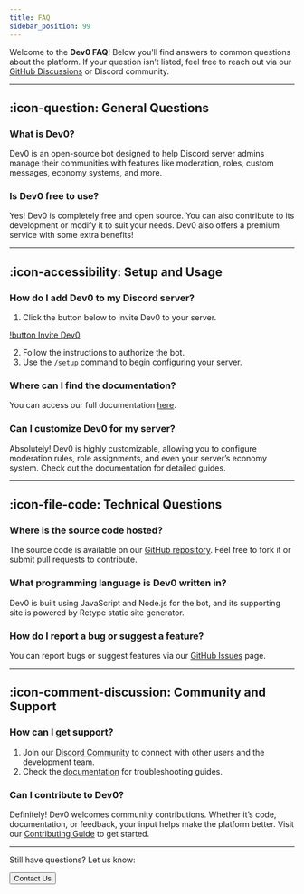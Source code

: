 ```yaml
---
title: FAQ
sidebar_position: 99
---
```


Welcome to the **Dev0 FAQ**! Below you'll find answers to common questions about the platform. If your question isn’t listed, feel free to reach out via our [GitHub Discussions](https://github.com/orgs/Dev0-bot/discussions) or Discord community.

---

## :icon-question: General Questions

### What is Dev0?
Dev0 is an open-source bot designed to help Discord server admins manage their communities with features like moderation, roles, custom messages, economy systems, and more.

### Is Dev0 free to use?
Yes! Dev0 is completely free and open source. You can also contribute to its development or modify it to suit your needs. Dev0 also offers a premium service with some extra benefits!

---

## :icon-accessibility: Setup and Usage

### How do I add Dev0 to my Discord server?
1. Click the button below to invite Dev0 to your server.

[!button Invite Dev0](https://dev0.devvyy.xyz/invite)

2. Follow the instructions to authorize the bot.
3. Use the `/setup` command to begin configuring your server.

### Where can I find the documentation?
You can access our full documentation [here](https://dev0.devvyy.xyz).

### Can I customize Dev0 for my server?
Absolutely! Dev0 is highly customizable, allowing you to configure moderation rules, role assignments, and even your server’s economy system. Check out the documentation for detailed guides.

---

## :icon-file-code: Technical Questions

### Where is the source code hosted?
The source code is available on our [GitHub repository](https://github.com/Dev0-bot/dev0-source). Feel free to fork it or submit pull requests to contribute.

### What programming language is Dev0 written in?
Dev0 is built using JavaScript and Node.js for the bot, and its supporting site is powered by Retype static site generator.

### How do I report a bug or suggest a feature?
You can report bugs or suggest features via our [GitHub Issues](https://github.com/Dev0-bot/dev0-source/issues) page.

---

## :icon-comment-discussion: Community and Support

### How can I get support?
1. Join our [Discord Community](https://dev0.devvyy.xyz/discord) to connect with other users and the development team.
2. Check the [documentation](https://dev0.devvyy.xyz) for troubleshooting guides.

### Can I contribute to Dev0?
Definitely! Dev0 welcomes community contributions. Whether it’s code, documentation, or feedback, your input helps make the platform better. Visit our [Contributing Guide](https://dev0.devvyy.xyz/contributing) to get started.

---

Still have questions? Let us know:

<button href="https://discord.com/invite/Dev0">Contact Us</button>